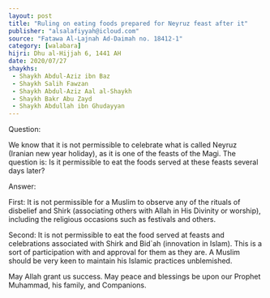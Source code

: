 ```yaml
---
layout: post
title: "Ruling on eating foods prepared for Neyruz feast after it"
publisher: "alsalafiyyah@icloud.com"
source: "Fatawa Al-Lajnah Ad-Daimah no. 18412-1"
category: [walabara]
hijri: Dhu al-Hijjah 6, 1441 AH
date: 2020/07/27
shaykhs: 
 - Shaykh Abdul-Aziz ibn Baz
 - Shaykh Salih Fawzan
 - Shaykh Abdul-Aziz Aal al-Shaykh
 - Shaykh Bakr Abu Zayd
 - Shaykh Abdullah ibn Ghudayyan
---
```


Question: 
 
We know that it is not permissible to celebrate what is called Neyruz (Iranian new year holiday), as it is one of the feasts of the Magi. The question is: Is it permissible to eat the foods served at these feasts several days later?
 
Answer:

First: It is not permissible for a Muslim to observe any of the rituals of disbelief and Shirk (associating others with Allah in His Divinity or worship), including the religious occasions such as festivals and others.

Second: It is not permissible to eat the food served at feasts and celebrations associated with Shirk and Bid`ah (innovation in Islam). This is a sort of participation with and approval for them as they are. A Muslim should be very keen to maintain his Islamic practices unblemished.

May Allah grant us success. May peace and blessings be upon our Prophet Muhammad, his family, and Companions.
